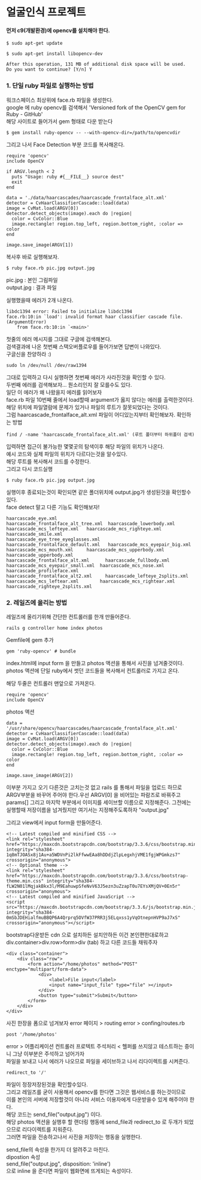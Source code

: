얼굴인식 프로젝트 
=
#### 먼저 c9(개발환경)에 opencv를 설치해야 한다. 
```
$ sudo apt-get update
 
$ sudo apt-get install libopencv-dev
 
After this operation, 131 MB of additional disk space will be used.
Do you want to continue? [Y/n] Y
```
### 1. 단일 ruby 파일로 실행하는 방법

워크스페이스 최상위에 face.rb 파일을 생성한다.  
google 에 ruby opencv를 검색해서 'Versioned fork of the OpenCV gem for Ruby - GitHub'  
해당 사이트로 들어가서 gem 형태로 다운 받는다
```
$ gem install ruby-opencv -- --with-opencv-dir=/path/to/opencvdir
```
그리고 나서 Face Detection 부분 코드를 복사해온다.
```
require 'opencv'
include OpenCV

if ARGV.length < 2
  puts "Usage: ruby #{__FILE__} source dest"
  exit
end

data = './data/haarcascades/haarcascade_frontalface_alt.xml'
detector = CvHaarClassifierCascade::load(data)
image = CvMat.load(ARGV[0])
detector.detect_objects(image).each do |region|
  color = CvColor::Blue
  image.rectangle! region.top_left, region.bottom_right, :color => color
end

image.save_image(ARGV[1])
```
복사후 바로 실행해보자.
```
$ ruby face.rb pic.jpg output.jpg
```
pic.jpg : 본인 그림파일  
output.jpg : 결과 파일  

실행했을때 에러가 2개 나온다. 

    libdc1394 error: Failed to initialize libdc1394
    face.rb:10:in `load': invalid format haar classifier cascade file. (ArgumentError)
        from face.rb:10:in `<main>'

첫줄의 에러 메시지를 그대로 구글에 검색해본다.  
검색결과에 나온 첫번째 스택오버플로우를 들어가보면 답변이 나와있다.   
구글신을 찬양하라 :)
```
sudo ln /dev/null /dev/raw1394
```
그대로 입력하고 다시 실행하면 첫번째 에러가 사라진것을 확인할 수 있다.  
두번째 에러를 검색해보자... 뭔소리인지 잘 모를수도 있다.  
일단 이 에러가 왜 나왔을지 에러를 읽어보자  
face.rb 파일 10번째 줄에서 load할때 argument가 옳지 않다는 에러를 출력한것이다.  
해당 위치에 파일열람에 문제가 있거나 파일의 루트가 잘못되었다는 것이다.  
그럼 haarcascade_frontalface_alt.xml 파일이 어디있는지부터 확인해보자. 
확인하는 방법

```
find / -name 'haarcascade_frontalface_alt.xml' (루트 폴더부터 하위폴더 검색)
```
입력하면 접근이 불가능한 몇몇곳의 탐색이후 해당 파일의 위치가 나온다.  
예시 코드와 실제 파일의 위치가 다르다는것을 알수있다.  
해당 루트를 복사해서 코드를 수정한다.  
그리고 다시 코드실행 

```
$ ruby face.rb pic.jpg output.jpg
```
실행이후 종료되는것이 확인되면 같은 폴더위치에 output.jpg가 생성된것을 확인할수 있다.  
face detect 말고 다른 기능도 확인해보자!

```
haarcascade_eye.xml                  haarcascade_frontalface_alt_tree.xml  haarcascade_lowerbody.xml          haarcascade_mcs_lefteye.xml   haarcascade_mcs_righteye.xml      haarcascade_smile.xml
haarcascade_eye_tree_eyeglasses.xml  haarcascade_frontalface_default.xml   haarcascade_mcs_eyepair_big.xml    haarcascade_mcs_mouth.xml     haarcascade_mcs_upperbody.xml     haarcascade_upperbody.xml
haarcascade_frontalface_alt.xml      haarcascade_fullbody.xml              haarcascade_mcs_eyepair_small.xml  haarcascade_mcs_nose.xml      haarcascade_profileface.xml
haarcascade_frontalface_alt2.xml     haarcascade_lefteye_2splits.xml       haarcascade_mcs_leftear.xml        haarcascade_mcs_rightear.xml  haarcascade_righteye_2splits.xml
```
### 2. 레일즈에 올리는 방법

레일즈에 올리기위해 간단한 컨트롤러를 한개 만들어준다.  
```
rails g controller home index photos
```

Gemfile에 gem 추가
```
gem 'ruby-opencv' # bundle
```

index.html에 input form 을 만들고 photos 액션을 통해서 사진을 넘겨줄것이다.  
photos 액션에 단일 ruby에서 썻던 코드들을 복사해서 컨트롤러로 가지고 온다.  

해당 두줄은 컨트롤러 맨앞으로 가져온다.
```
require 'opencv'
include OpenCV
```
photos 액션 
```
data = '/usr/share/opencv/haarcascades/haarcascade_frontalface_alt.xml'
detector = CvHaarClassifierCascade::load(data)
image = CvMat.load(ARGV[0])
detector.detect_objects(image).each do |region|
  color = CvColor::Blue
  image.rectangle! region.top_left, region.bottom_right, :color => color
end

image.save_image(ARGV[2])
```

이부분 가지고 오기 
다른것은 고치는것 없고 rails 를 통해서 파일을 업로드 하므로 
ARGV부분을 바꾸어 주어야 한다.우선 ARGV[0] 을 비어있는 파람즈로 바꿔주고 params[] 
그리고 마지막 부분에서 이미지를 세이브할 이름으로 지정해준다. 그전에는 실행할때 저장이름을 넘겨줬지만 
여기서는 지정해주도록하자 "output.jpg"

그리고 view에서 input form을 만들어준다. 

    <!-- Latest compiled and minified CSS -->
    <link rel="stylesheet" href="https://maxcdn.bootstrapcdn.com/bootstrap/3.3.6/css/bootstrap.min.css" integrity="sha384-1q8mTJOASx8j1Au+a5WDVnPi2lkFfwwEAa8hDDdjZlpLegxhjVME1fgjWPGmkzs7" crossorigin="anonymous">
    <!-- Optional theme -->
    <link rel="stylesheet" href="https://maxcdn.bootstrapcdn.com/bootstrap/3.3.6/css/bootstrap-theme.min.css" integrity="sha384-fLW2N01lMqjakBkx3l/M9EahuwpSfeNvV63J5ezn3uZzapT0u7EYsXMjQV+0En5r" crossorigin="anonymous">
    <!-- Latest compiled and minified JavaScript -->
    <script src="https://maxcdn.bootstrapcdn.com/bootstrap/3.3.6/js/bootstrap.min.js" integrity="sha384-0mSbJDEHialfmuBBQP6A4Qrprq5OVfW37PRR3j5ELqxss1yVqOtnepnHVP9aJ7xS" crossorigin="anonymous"></script>

bootstrap다운받든 cdn 으로 설치하든 설치안하든 이건 본인편한대로하고  
div.container>div.row>form>div (tab) 하고 다른 코드들 채워주자

    <div class="container">
        <div class="row">
            <form action="/home/photos" method="POST" enctype="multipart/form-data">
                <div>
                    <label>File input</label>
                    <input name="input_file" type="file" ></input>
                </div>
                <button type="submit">Submit</button>
            </form>
        </div>
    </div>


사진 한장을 폼으로 넘겨보자
error 페이지 > routing error > confing/routes.rb
```
post '/home/photos'
```
error > 어플리케이션 컨트롤러 프로텍트 주석처리 < 헬퍼를 쓰지않고 테스트하는 중이니 그냥 이부분은 주석하고 넘어가자  
파일을 보내고 나서 에러가 나오므로 파일을 세이브하고 나서 리다이렉트를 시켜준다. 
```
redirect_to '/'
```
파일이 정장저장된것을 확인할수있다.  
그리고 레일즈를 굳이 사용해서 opencv를 한다면 그것은 웹서비스를 하는것이므로  
이를 본인의 서버에 저장할것이 아니라 서비스 이용자에게 다운받을수 있게 해주어야 한다.  
해당 코드는 send_file("output.jpg") 이다.  
해당 photos 액션을 실행후 할 랜더링 행동에 send_file과 redirect_to 로 두개가 되었으므로 리다이렉트를 지워준다.  
그러면 파일을 전송하고나서 사진을 저장하는 행동을 실행한다.  

send_file의 속성을 한가지 더 알려주고 마친다.   
dipostion 속성  
  send_file("output.jpg", disposition: 'inline')  
  으로 inline 을 준다면 파일이 웹화면에 뜨게되는 속성이다.  
